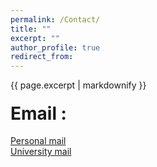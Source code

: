 ```yaml
---
permalink: /Contact/
title: ""
excerpt: ""
author_profile: true
redirect_from: 
---
```


{{ page.excerpt | markdownify }}

#### <span style="font-size: 2em;">Email :</span>
 [Personal mail](mailto:amitoj96@gmail.com) <br>
 [University mail](mailto:f2014615@pilani.bits-pilani.ac.in)
